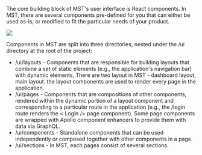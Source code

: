 The core building block of MST's user interface is React components. In MST, there are several components pre-defined for you that can either be used as-is, or modified to fit the particular needs of your product.

<img src="/assets/react_view_layers.png" style="object-fit: contain" />

Components in MST are split into three directories, nested under the /ui directory at the root of the project:

* /ui/layouts - Components that are responsible for building layouts that combine a set of static elements (e.g., the application's navigation bar) with dynamic elements. There are two layout in MST - dashboard layout, main layout. the layout components are used to render every page in the application.
* /ui/pages - Components that are compositions of other components, rendered within the dynamic portion of a layout component and corresponding to a particular route in the application (e.g., the /login route renders the <span class="badge">< Login /></span> page component). Some page components are wrapped with Apollo component enhancers to provide them with data via GraphQL.
* /ui/components - Standalone components that can be used independently or composed together with other components in a page.
* /ui/sections - In MST, each pages consist of several sections.